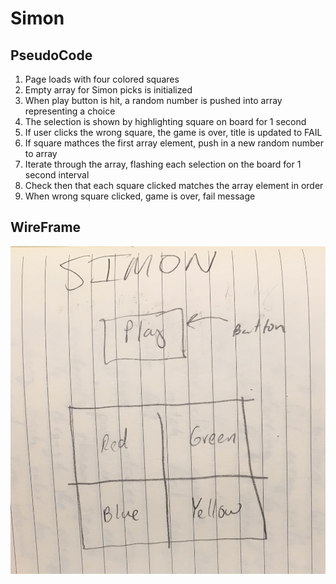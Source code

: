 # Simon

## PseudoCode
1. Page loads with four colored squares
1. Empty array for Simon picks is initialized
1. When play button is hit, a random number is pushed into array representing a choice
1. The selection is shown by highlighting square on board for 1 second
1. If user clicks the wrong square, the game is over, title is updated to FAIL
1. If square mathces the first array element, push in a new random number to array 
1. Iterate through the array, flashing each selection on the board for 1 second interval
1. Check then that each square clicked matches the array element in order
1. When wrong square clicked, game is over, fail message


## WireFrame
![Wire Frame](images/simon_wireframe.jpg)
